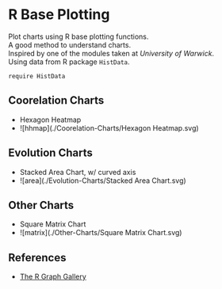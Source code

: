 # R Base Plotting

Plot charts using R base plotting functions.  
A good method to understand charts.  
Inspired by one of the modules taken at _University of Warwick_.  
Using data from R package `HistData`.  

```{r}
require HistData
```

## Coorelation Charts

+ Hexagon Heatmap
+ ![hhmap](./Coorelation-Charts/Hexagon Heatmap.svg)

## Evolution Charts

+ Stacked Area Chart, w/ curved axis
+ ![area](./Evolution-Charts/Stacked Area Chart.svg)

## Other Charts

+ Square Matrix Chart
+ ![matrix](./Other-Charts/Square Matrix Chart.svg)

## References

+ [The R Graph Gallery](https://www.r-graph-gallery.com/)